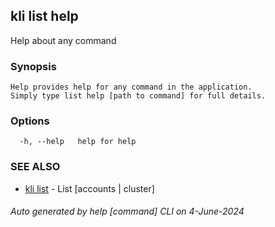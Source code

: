 ## kli list help

Help about any command

### Synopsis

```
Help provides help for any command in the application.
Simply type list help [path to command] for full details.
```

### Options

```
  -h, --help   help for help
```

### SEE ALSO

* [kli list](kli_list.md)  - List [accounts | cluster]

###### Auto generated by help [command] CLI on 4-June-2024
